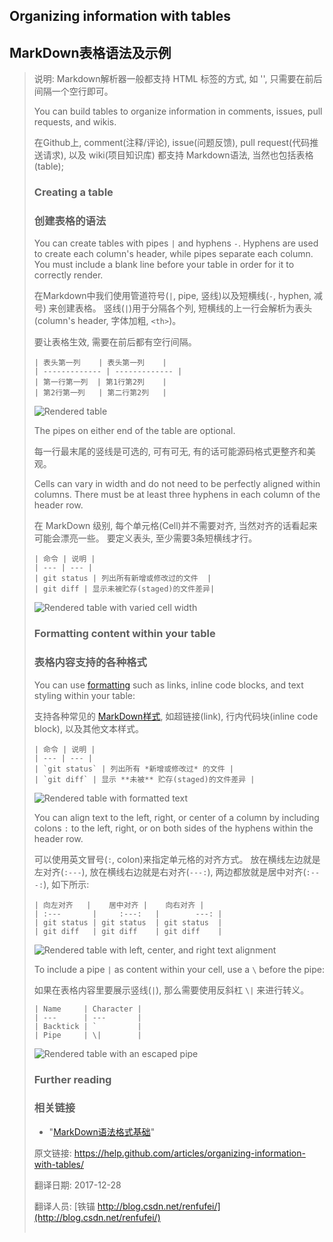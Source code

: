 ## Organizing information with tables

## MarkDown表格语法及示例

> 说明: Markdown解析器一般都支持 HTML 标签的方式, 如 '<table>', 只需要在前后间隔一个空行即可。

You can build tables to organize information in comments, issues, pull requests, and wikis.

在Github上, comment(注释/评论), issue(问题反馈), pull request(代码推送请求), 以及 wiki(项目知识库) 都支持 Markdown语法, 当然也包括表格(table);

### Creating a table

### 创建表格的语法

You can create tables with pipes `|` and hyphens `-`. Hyphens are used to create each column's header, while pipes separate each column. You must include a blank line before your table in order for it to correctly render.

在Markdown中我们使用管道符号(`|`, pipe, 竖线)以及短横线(`-`, hyphen, 减号) 来创建表格。 竖线(`|`)用于分隔各个列, 短横线的上一行会解析为表头(column's header, 字体加粗, `<th>`)。

要让表格生效, 需要在前后都有空行间隔。

```
| 表头第一列    | 表头第一列    |
| ------------- | ------------- |
| 第一行第一列  | 第1行第2列    |
| 第2行第一列   | 第二行第2列   |

```

![Rendered table](https://help.github.com/assets/images/help/writing/table-basic-rendered.png)

The pipes on either end of the table are optional.

每一行最末尾的竖线是可选的, 可有可无, 有的话可能源码格式更整齐和美观。

Cells can vary in width and do not need to be perfectly aligned within columns. There must be at least three hyphens in each column of the header row.

在 MarkDown 级别, 每个单元格(Cell)并不需要对齐, 当然对齐的话看起来可能会漂亮一些。 要定义表头, 至少需要3条短横线才行。

```
| 命令 | 说明 |
| --- | --- |
| git status | 列出所有新增或修改过的文件  |
| git diff | 显示未被贮存(staged)的文件差异|

```

![Rendered table with varied cell width](https://help.github.com/assets/images/help/writing/table-varied-columns-rendered.png)

### Formatting content within your table

### 表格内容支持的各种格式

You can use [formatting](https://help.github.com/articles/basic-writing-and-formatting-syntax) such as links, inline code blocks, and text styling within your table:

支持各种常见的 [MarkDown样式](https://help.github.com/articles/basic-writing-and-formatting-syntax), 如超链接(link), 行内代码块(inline code block), 以及其他文本样式。


```
| 命令 | 说明 |
| --- | --- |
| `git status` | 列出所有 *新增或修改过* 的文件 |
| `git diff` | 显示 **未被** 贮存(staged)的文件差异 |

```

![Rendered table with formatted text](https://help.github.com/assets/images/help/writing/table-inline-formatting-rendered.png)

You can align text to the left, right, or center of a column by including colons `:` to the left, right, or on both sides of the hyphens within the header row.

可以使用英文冒号(`:`, colon)来指定单元格的对齐方式。 放在横线左边就是左对齐(`:---`), 放在横线右边就是右对齐(`---:`), 两边都放就是居中对齐(`:---:`), 如下所示:

```
| 向左对齐   |    居中对齐 |    向右对齐 |
| :---       |     :---:   |        ---: |
| git status | git status  | git status  |
| git diff   | git diff    | git diff    |

```

![Rendered table with left, center, and right text alignment](https://help.github.com/assets/images/help/writing/table-aligned-text-rendered.png)

To include a pipe `|` as content within your cell, use a `\` before the pipe:

如果在表格内容里要展示竖线(`|`), 那么需要使用反斜杠 `\|` 来进行转义。

```
| Name     | Character |
| ---      | ---       |
| Backtick | `         |
| Pipe     | \|        |
```

![Rendered table with an escaped pipe](https://help.github.com/assets/images/help/writing/table-escaped-character-rendered.png)

### Further reading

### 相关链接

- "[MarkDown语法格式基础](https://help.github.com/articles/basic-writing-and-formatting-syntax)"






原文链接: <https://help.github.com/articles/organizing-information-with-tables/>

翻译日期: 2017-12-28

翻译人员: [铁锚 http://blog.csdn.net/renfufei/](http://blog.csdn.net/renfufei/)

